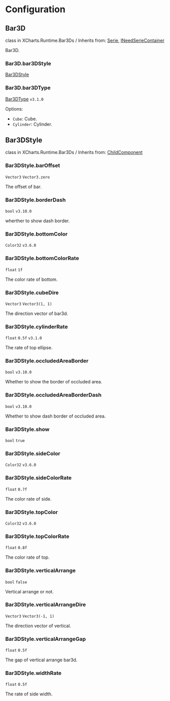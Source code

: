 # Configuration

## Bar3D

class in XCharts.Runtime.Bar3Ds / Inherits from: [Serie](https://xcharts-team.github.io/docs/configuration#serie), [INeedSerieContainer](https://xcharts-team.github.io/docs/configuration#ineedseriecontainer)

Bar3D.

### Bar3D.bar3DStyle

[Bar3DStyle](#bar3dstyle)

### Bar3D.bar3DType

[Bar3DType](#bar3dtype) `v3.1.0`



Options:

- `Cube`: Cube.
- `Cylinder`: Cylinder.

## Bar3DStyle

class in XCharts.Runtime.Bar3Ds / Inherits from: [ChildComponent](https://xcharts-team.github.io/docs/configuration#childcomponent)

### Bar3DStyle.barOffset

`Vector3` `Vector3.zero`

The offset of bar.

### Bar3DStyle.borderDash

`bool` `v3.10.0`

wherther to show dash border.

### Bar3DStyle.bottomColor

`Color32` `v3.6.0`

### Bar3DStyle.bottomColorRate

`float` `1f`

The color rate of bottom.

### Bar3DStyle.cubeDire

`Vector3` `Vector3(1, 1)`

The direction vector of bar3d.

### Bar3DStyle.cylinderRate

`float` `0.5f` `v3.1.0`

The rate of top ellipse.

### Bar3DStyle.occludedAreaBorder

`bool` `v3.10.0`

Whether to show the border of occluded area.

### Bar3DStyle.occludedAreaBorderDash

`bool` `v3.10.0`

Whether to show dash border of occluded area.

### Bar3DStyle.show

`bool` `true`

### Bar3DStyle.sideColor

`Color32` `v3.6.0`

### Bar3DStyle.sideColorRate

`float` `0.7f`

The color rate of side.

### Bar3DStyle.topColor

`Color32` `v3.6.0`

### Bar3DStyle.topColorRate

`float` `0.8f`

The color rate of top.

### Bar3DStyle.verticalArrange

`bool` `false`

Vertical arrange or not.

### Bar3DStyle.verticalArrangeDire

`Vector3` `Vector3(-1, 1)`

The direction vector of vertical.

### Bar3DStyle.verticalArrangeGap

`float` `0.5f`

The gap of vertical arrange bar3d.

### Bar3DStyle.widthRate

`float` `0.5f`

The rate of side width.

